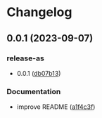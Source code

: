 # Changelog

## 0.0.1 (2023-09-07)


### release-as

* 0.0.1 ([db07b13](https://github.com/cheminfo/derived-props/commit/db07b137fe4d439378995176eb1ea4ac16026144))


### Documentation

* improve README ([a1f4c3f](https://github.com/cheminfo/derived-props/commit/a1f4c3f4d3c69680d9256d9bfb41142bc7d1dfbc))
